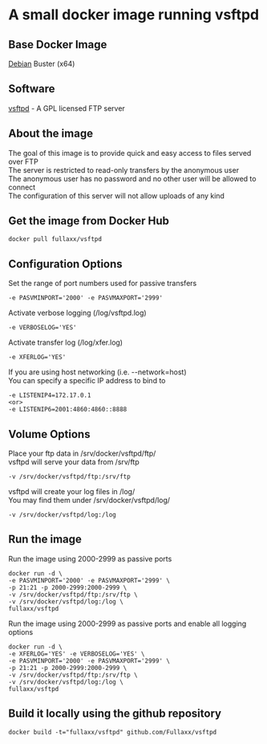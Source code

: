 # A small docker image running vsftpd

## Base Docker Image
[Debian](https://hub.docker.com/_/debian) Buster (x64)

## Software
[vsftpd](https://security.appspot.com/vsftpd.html) - A GPL licensed FTP server

## About the image
The goal of this image is to provide quick and easy access to files served over FTP \
The server is restricted to read-only transfers by the anonymous user \
The anonymous user has no password and no other user will be allowed to connect \
The configuration of this server will not allow uploads of any kind

## Get the image from Docker Hub
```
docker pull fullaxx/vsftpd
```

## Configuration Options
Set the range of port numbers used for passive transfers
```
-e PASVMINPORT='2000' -e PASVMAXPORT='2999'
```
Activate verbose logging (/log/vsftpd.log)
```
-e VERBOSELOG='YES'
```
Activate transfer log (/log/xfer.log)
```
-e XFERLOG='YES'
```
If you are using host networking (i.e. --network=host) \
You can specify a specific IP address to bind to
```
-e LISTENIP4=172.17.0.1
<or>
-e LISTENIP6=2001:4860:4860::8888
```

## Volume Options
Place your ftp data in /srv/docker/vsftpd/ftp/ \
vsftpd will serve your data from /srv/ftp
```
-v /srv/docker/vsftpd/ftp:/srv/ftp
```
vsftpd will create your log files in /log/ \
You may find them under /srv/docker/vsftpd/log/
```
-v /srv/docker/vsftpd/log:/log
```

## Run the image
Run the image using 2000-2999 as passive ports
```
docker run -d \
-e PASVMINPORT='2000' -e PASVMAXPORT='2999' \
-p 21:21 -p 2000-2999:2000-2999 \
-v /srv/docker/vsftpd/ftp:/srv/ftp \
-v /srv/docker/vsftpd/log:/log \
fullaxx/vsftpd
```
Run the image using 2000-2999 as passive ports and enable all logging options
```
docker run -d \
-e XFERLOG='YES' -e VERBOSELOG='YES' \
-e PASVMINPORT='2000' -e PASVMAXPORT='2999' \
-p 21:21 -p 2000-2999:2000-2999 \
-v /srv/docker/vsftpd/ftp:/srv/ftp \
-v /srv/docker/vsftpd/log:/log \
fullaxx/vsftpd
```

## Build it locally using the github repository
```
docker build -t="fullaxx/vsftpd" github.com/Fullaxx/vsftpd
```
